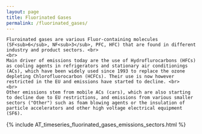 ```yaml
---
layout: page
title: Fluorinated Gases
permalink: /fluorinated_gases/
---
```


<div class="row">
 <div class="spacer"></div>

  <div class="column_left">

    Fluroinated gases are various Fluor-containing molecules (SF<sub>6</sub>, NF<sub>3</sub>, PFC, HFC) that are found in different industry and product sectors. <br>
    <br> 
    Main driver of emissions today are the use of Hydroflurocarbons (HFCs) as cooling agents in refrigerators and stationary air conditionings (ACs), which have been widely used since 1993 to replace the ozone depleting Chlorofluorocarbon (HCFCs). Their use is now however restricted in the EU and emissions have started to decline. <br> 
    <br> 
    Other emissions stem from mobile ACs (cars), which are also starting to decline due to EU restrictions, and emissions from various smaller sectors ("Other") such as foam blowing agents or the insulation of particle accelerators and other high voltage electrical equipment (SF6). 
</div>

  <div class="spacer"></div>

  <div class="column_right">
      {% include AT_timeseries_fluorinated_gases_emissions_sectors.html %}
  </div>
   <div class="spacer"></div>

</div> 